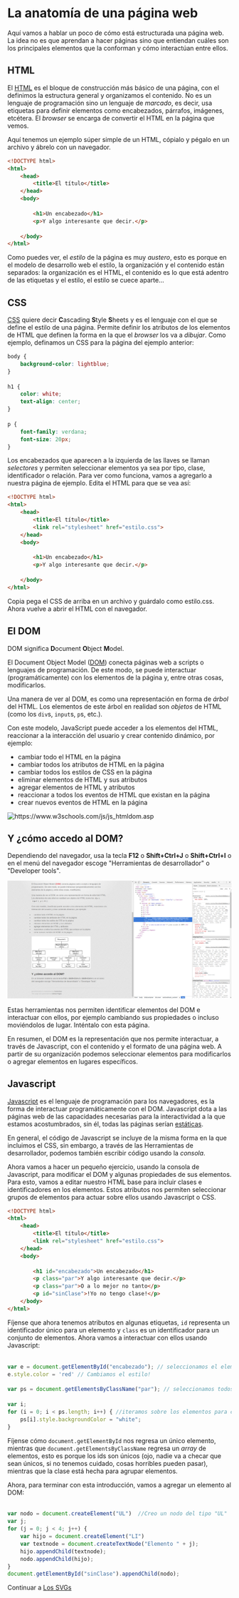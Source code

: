 # La anatomía de una página web

Aquí vamos a hablar un poco de cómo está estructurada una página web. La idea no es que aprendan a hacer páginas sino que entiendan cuáles son los principales elementos que la conforman y cómo interactúan entre ellos.

## HTML

El [HTML](https://www.w3schools.com/html/) es el bloque de construcción más básico de una página, con el definimos la estructura general y organizamos el contenido. No es un lenguaje de programación sino un lenguaje de _marcado_, es decir, usa etiquetas para definir elementos como encabezados, párrafos, imágenes, etcétera. El _browser_ se encarga de convertir el HTML en la página que vemos.

Aquí tenemos un ejemplo súper simple de un HTML, cópialo y pégalo en un archivo y ábrelo con un navegador.

```html
<!DOCTYPE html>
<html>
    <head>
        <title>El título</title>
    </head>
    <body>

        <h1>Un encabezado</h1>
        <p>Y algo interesante que decir.</p>

    </body>
</html>
```
Como puedes ver, el _estilo_ de la página es muy _austero_, esto es porque en el modelo de desarrollo web el estilo, la organización y el contenido están separados: la organización es el HTML, el contenido es lo que está adentro de las etiquetas y el estilo, el estilo se cuece aparte...

## CSS

[CSS](https://www.w3schools.com/css/) quiere decir **C**ascading **S**tyle **S**heets y es el lenguaje con el que se define el estilo de una página. Permite definir los atributos de los elementos de HTML que definen la forma en la que el _browser_ los va a _dibujar_. Como ejemplo, definamos un CSS para la página del ejemplo anterior:

```css
body {
    background-color: lightblue;
}

h1 {
    color: white;
    text-align: center;
}

p {
    font-family: verdana;
    font-size: 20px;
}
```

Los encabezados que aparecen a la izquierda de las llaves se llaman _selectores_ y permiten seleccionar elementos ya sea por tipo, clase, identificador o relación. Para ver como funciona, vamos a agregarlo a nuestra página de ejemplo. Edita el HTML para que se vea así:

```html
<!DOCTYPE html>
<html>
    <head>
        <title>El título</title>
        <link rel="stylesheet" href="estilo.css">
    </head>
    <body>

        <h1>Un encabezado</h1>
        <p>Y algo interesante que decir.</p>

    </body>
</html>
```
Copia pega el CSS de arriba en un archivo y guárdalo como estilo.css. Ahora vuelve a abrir el HTML con el navegador.


## El DOM

DOM significa **D**ocument **O**bject **M**odel.

El Document Object Model ([DOM](https://www.w3schools.com/js/js_htmldom.asp)) conecta páginas web a scripts o lenguajes de programación. De este modo, se puede interactuar (programáticamente) con los elementos de la página y, entre otras cosas, modificarlos.

Una manera de ver al DOM, es como una representación en forma de _árbol_ del HTML.
Los elementos de este árbol en realidad son _objetos_ de HTML (como los `div`s, `input`s, `p`s, etc.).

Con este modelo, JavaScript puede acceder a los elementos del HTML, reaccionar a la interacción del usuario y crear contenido dinámico, por ejemplo:
* cambiar todo el HTML en la página
* cambiar todos los atributos de HTML en la página
* cambiar todos los estilos de CSS en la página
* eliminar elementos de HTML y sus atributos
* agregar elementos de HTML y atributos
* reaccionar a todos los eventos de HTML que existan en la página
* crear nuevos eventos de HTML en la página

<img src="https://www.w3schools.com/js/pic_htmltree.gif" alt="https://www.w3schools.com/js/js_htmldom.asp" title="https://www.w3schools.com/js/js_htmldom.asp"/>

## Y ¿cómo accedo al DOM?

Dependiendo del navegador, usa la tecla **F12** o **Shift+Ctrl+J** o **Shift+Ctrl+I** o en el menú del navegador escoge "Herramientas de desarrollador" o "Developer tools".

<a href = "./img/dev_tools.png"><img src="./img/dev_tools.png" /></a>

Estas herramientas nos permiten identificar elementos del DOM e interactuar con ellos, por ejemplo cambiando sus propiedades o incluso moviéndolos de lugar. Inténtalo con esta página.

En resumen, el DOM es la representación que nos permite interactuar, a través de Javascript, con el contenido y el formato de una página web. A partir de su organización podemos seleccionar elementos para modificarlos o agregar elementos en lugares específicos. 

## Javascript

[Javascript](https://www.w3schools.com/js/) es el lenguaje de programación para los navegadores, es la forma de interactuar programáticamente con el DOM. Javascript dota a las páginas web de las capacidades necesarias para la interactividad a la que estamos acostumbrados, sin él, todas las páginas serían [estáticas](http://toastytech.com/evil/).

En general, el código de Javascript se incluye de la misma forma en la que incluimos el CSS, sin embargo, a través de las Herramientas de desarrollador, podemos también escribir código usando la _consola_.

Ahora vamos a hacer un pequeño ejercicio, usando la consola de Javascript, para modificar el DOM y algunas propiedades de sus elementos. Para esto, vamos a editar nuestro HTML base para incluir clases e identificadores en los elementos. Estos atributos nos permiten seleccionar grupos de elementos para actuar sobre ellos usando Javascript o CSS.

```html
<!DOCTYPE html>
<html>
    <head>
        <title>El título</title>
        <link rel="stylesheet" href="estilo.css">
    </head>
    <body>

        <h1 id="encabezado">Un encabezado</h1>
        <p class="par">Y algo interesante que decir.</p>
        <p class="par">O a lo mejor no tanto</p>
        <p id="sinClase">!Yo no tengo clase!</p>
    </body>
</html>
```
Fíjense que ahora tenemos atributos en algunas etiquetas, `id` representa un identificador único para un elemento y `class` es un identificador para un conjunto de elementos. Ahora vamos a interactuar con ellos usando Javascript:

```javascript

var e = document.getElementById("encabezado"); // seleccionamos el elemento con id "encabezado"
e.style.color = 'red' // Cambiamos el estilo!

var ps = document.getElementsByClassName("par"); // seleccionamos todos los elementos con la clase par

var i; 
for (i = 0; i < ps.length; i++) { //iteramos sobre los elementos para cambiar el estilo
    ps[i].style.backgroundColor = "white";
}
```
Fíjense cómo `document.getElementById` nos regresa un único elemento, mientras que `document.getElementsByClassName` regresa un _array_ de elementos, esto es porque los ids son únicos (ojo, nadie va a checar que sean únicos, si no tenemos cuidado, cosas horribles pueden pasar), mientras que la clase está hecha para agrupar elementos.

Ahora, para terminar con esta introducción, vamos a agregar un elemento al DOM:
```javascript

var nodo = document.createElement("UL")  //Creo un nodo del tipo "UL"
var j;
for (j = 0; j < 4; j++) { 
    var hijo = document.createElement("LI")
    var textnode = document.createTextNode("Elemento " + j);
    hijo.appendChild(textnode);
    nodo.appendChild(hijo);
}
document.getElementById("sinClase").appendChild(nodo);
```

Continuar a [Los SVGs](svg.md)
